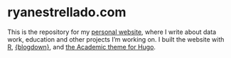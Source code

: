 # ryanestrellado.com 

This is the repository for my [personal website](https://ryanestrellado.coms), where I write about data work, education and other projects I’m working on. I built the website with [R](https://www.r-project.org/about.html), [{blogdown}](https://bookdown.org/yihui/blogdown/), and [the Academic theme for Hugo](https://sourcethemes.com/academic/). 


